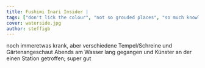 ```yaml
---
title: Fushimi Inari Insider |
tags: ["don't lick the colour", "not so grouded places", "so much knowledge"]
cover: waterside.jpg
author: steffigb
---
```


noch immeretwas krank, aber verschiedene Tempel/Schreine und Gärtenangeschaut
Abends am Wasser lang gegangen und Künster an der einen Station getroffen; super gut
